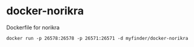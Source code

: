 docker-norikra
==============

Dockerfile for norikra

```
docker run -p 26578:26578 -p 26571:26571 -d myfinder/docker-norikra
```
